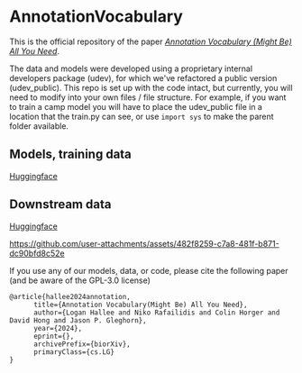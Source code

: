 # AnnotationVocabulary

This is the official repository of the paper [_Annotation Vocabulary (Might Be) All You Need_](https://doi.org/10.1101/2024.07.30.605924).

The data and models were developed using a proprietary internal developers package (udev), for which we've refactored a public version (udev_public). This repo is set up with the code intact, but currently, you will need to modify into your own files / file structure. For example, if you want to train a camp model you will have to place the udev_public file in a location that the train.py can see, or use `import sys` to make the parent folder available.

## Models, training data
[Huggingface](https://huggingface.co/collections/GleghornLab/annotation-vocabulary-667c0e18efe26480c3ebe5f7)
## Downstream data
[Huggingface](https://huggingface.co/collections/GleghornLab/protein-fine-tuning-667dec58b0f62e5e07586bb2)

https://github.com/user-attachments/assets/482f8259-c7a8-481f-b871-dc90bfd8c52e

If you use any of our models, data, or code, please cite the following paper (and be aware of the GPL-3.0 license)
```
@article{hallee2024annotation,
      title={Annotation Vocabulary(Might Be) All You Need}, 
      author={Logan Hallee and Niko Rafailidis and Colin Horger and David Hong and Jason P. Gleghorn},
      year={2024},
      eprint={},
      archivePrefix={biorXiv},
      primaryClass={cs.LG}
}
```
